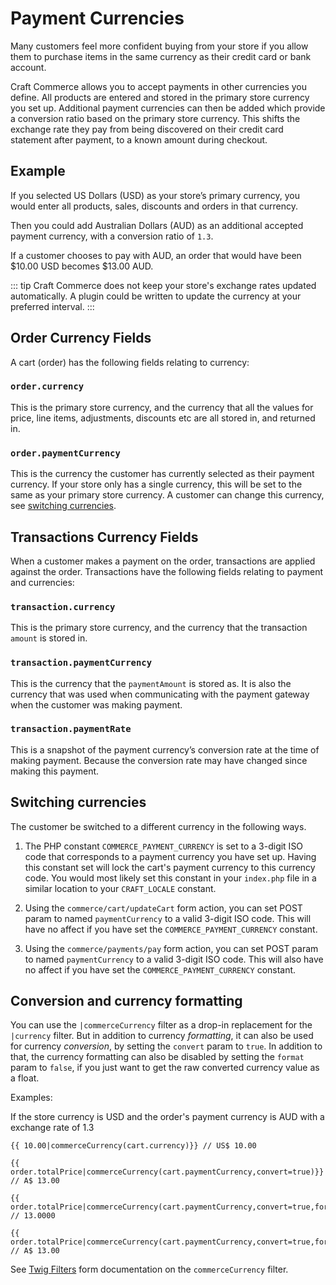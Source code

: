 # Payment Currencies

Many customers feel more confident buying from your store if you allow them to purchase items in the same currency as their credit card or bank account.

Craft Commerce allows you to accept payments in other currencies you define. All products are entered and stored in the primary store currency you set up. Additional payment currencies can then be added which provide a conversion ratio based on the primary store currency. This shifts the exchange rate they pay from being discovered on their credit card statement after payment, to a known amount during checkout.

## Example

If you selected US Dollars (USD) as your store’s primary currency, you would enter all products, sales, discounts and orders in that currency.

Then you could add Australian Dollars (AUD) as an additional accepted payment currency, with a conversion ratio of `1.3`.

If a customer chooses to pay with AUD, an order that would have been $10.00 USD becomes $13.00 AUD.

::: tip
Craft Commerce does not keep your store's exchange rates updated automatically. A plugin could be written to update the currency at your preferred interval.
:::

## Order Currency Fields


A cart (order) has the following fields relating to currency:

### `order.currency`
This is the primary store currency, and the currency that all the values for price, line items, adjustments, discounts etc are all stored in, and returned in. 

### `order.paymentCurrency`
This is the currency the customer has currently selected as their payment currency. If your store only has a single currency, this will be set to the same as your primary store currency. A customer can change this currency, see [switching currencies](#switching-currencies).

## Transactions Currency Fields
When a customer makes a payment on the order, transactions are applied against the order. Transactions have the following fields relating to payment and currencies:

### `transaction.currency`
This is the primary store currency, and the currency that the transaction `amount` is stored in.

### `transaction.paymentCurrency`
This is the currency that the `paymentAmount` is stored as. It is also the currency that was used when communicating with the payment gateway when the customer was making payment.

### `transaction.paymentRate`
This is a snapshot of the payment currency’s conversion rate at the time of making payment. Because the conversion rate may have changed since making this payment.

## Switching currencies

The customer be switched to a different currency in the following ways.

1) The PHP constant `COMMERCE_PAYMENT_CURRENCY` is set to a 3-digit ISO code that corresponds to a payment currency you have set up. Having this constant set will lock the cart's payment currency to this currency code. You would most likely set this constant in your `index.php` file in a similar location to your `CRAFT_LOCALE` constant.

2) Using the `commerce/cart/updateCart` form action, you can set POST param to named `paymentCurrency` to a valid 3-digit ISO code. This will have no affect if you have set the `COMMERCE_PAYMENT_CURRENCY` constant.

3) Using the `commerce/payments/pay` form action, you can set POST param to named `paymentCurrency` to a valid 3-digit ISO code. This will also have no affect if you have set the `COMMERCE_PAYMENT_CURRENCY` constant.

## Conversion and currency formatting


You can use the `|commerceCurrency` filter as a drop-in replacement for the `|currency` filter. But in addition to currency _formatting_, it can also be used for currency _conversion_, by setting the `convert` param to `true`. In addition to that, the currency formatting can also be disabled by setting the `format` param to `false`, if you just want to get the raw converted currency value as a float.

Examples:

If the store currency is USD and the order's payment currency is AUD with a exchange rate of 1.3

```
{{ 10.00|commerceCurrency(cart.currency)}} // US$ 10.00

{{ order.totalPrice|commerceCurrency(cart.paymentCurrency,convert=true)}} // A$ 13.00

{{ order.totalPrice|commerceCurrency(cart.paymentCurrency,convert=true,format=false)}} // 13.0000

{{ order.totalPrice|commerceCurrency(cart.paymentCurrency,convert=true,format=true)}} // A$ 13.00
```

See [Twig Filters](twig-filters.md) form documentation on the `commerceCurrency` filter.
